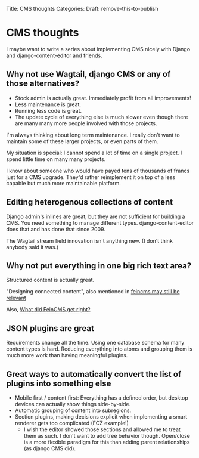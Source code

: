 Title: CMS thoughts
Categories:
Draft: remove-this-to-publish

# CMS thoughts

I maybe want to write a series about implementing CMS nicely with Django and
django-content-editor and friends.


## Why not use Wagtail, django CMS or any of those alternatives?

- Stock admin is actually great. Immediately profit from all improvements!
- Less maintenance is great.
- Running less code is great.
- The update cycle of everything else is much slower even though there are many
  many more people involved with those projects.

I'm always thinking about long term maintenance. I really don't want to
maintain some of these larger projects, or even parts of them.

My situation is special: I cannot spend a lot of time on a single project. I
spend little time on many many projects.

I know about someone who would have payed tens of thousands of francs just for
a CMS upgrade. They'd rather reimplement it on top of a less capable but much
more maintainable platform.


## Editing heterogenous collections of content

Django admin's inlines are great, but they are not sufficient for building a
CMS. You need something to manage different types. django-content-editor does
that and has done that since 2009.

The Wagtail stream field innovation isn't anything new. (I don't think anybody
said it was.)


## Why not put everything in one big rich text area?

Structured content is actually great.

"Designing connected content", also mentioned in
[feincms may still be relevant](https://406.ch/writing/feincms-may-still-be-relevant/)

Also, [What did FeinCMS get right?](https://406.ch/writing/what-did-feincms-get-right/)


## JSON plugins are great

Requirements change all the time. Using one database schema for many content
types is hard. Reducing everything into atoms and grouping them is much more
work than having meaningful plugins.


## Great ways to automatically convert the list of plugins into something else

- Mobile first / content first: Everything has a defined order, but desktop
  devices can actually show things side-by-side.
- Automatic grouping of content into subregions.
- Section plugins, making decisions explicit when implementing a smart renderer
  gets too complicated (FCZ example!)
    - I wish the editor showed those sections and allowed me to treat them as
      such. I don't want to add tree behavior though. Open/close is a more
      flexible paradigm for this than adding parent relationships (as django CMS
      did).

